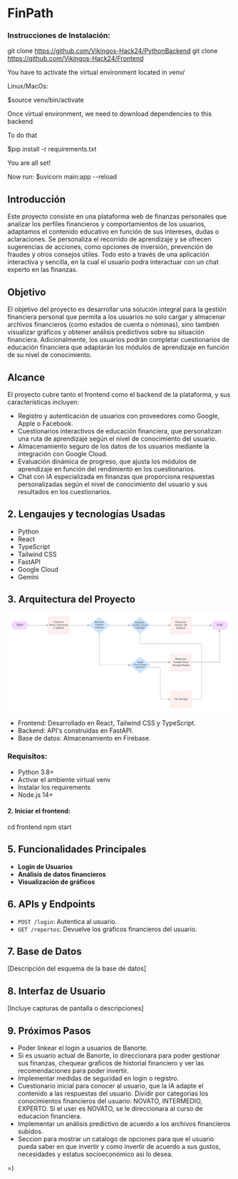 # FinPath
### Instrucciones de Instalación:
git clone https://github.com/Vikingos-Hack24/PythonBackend
git clone https://github.com/Vikingos-Hack24/Frontend


You have to activate the virtual environment located in venv/

Linux/MacOs:

$source venv/bin/activate

Once virtual environment, we need to download dependencies to this backend

To do that

$pip install -r requirements.txt

You are all set!

Now run:
  $uvicorn main:app --reload




## Introducción
Este proyecto consiste en una plataforma web de finanzas personales que analizar los perfiles financieros y comportamientos de los usuarios, adaptamos el contenido educativo en función de sus intereses, dudas o aclaraciones. Se personaliza el recorrido de aprendizaje y se ofrecen sugerencias de acciones, como opciones de inversión, prevención de fraudes y otros consejos útiles. Todo esto a través de una aplicación interactiva y sencilla, en la cual el usuario podra interactuar con un chat experto en las finanzas.

## Objetivo
El objetivo del proyecto es desarrollar una solución integral para la gestión financiera personal que permita a los usuarios no solo cargar y almacenar archivos financieros (como estados de cuenta o nóminas), sino también visualizar gráficos y obtener análisis predictivos sobre su situación financiera. Adicionalmente, los usuarios podrán completar cuestionarios de educación financiera que adaptarán los módulos de aprendizaje en función de su nivel de conocimiento.

## Alcance
  El proyecto cubre tanto el frontend como el backend de la plataforma, y sus características incluyen:

  - Registro y autenticación de usuarios con proveedores como Google, Apple o Facebook.
  - Cuestionarios interactivos de educación financiera, que personalizan una ruta de aprendizaje según el nivel de conocimiento del usuario.
  - Almacenamiento seguro de los datos de los usuarios mediante la integración con Google Cloud.
  - Evaluación dinámica de progreso, que ajusta los módulos de aprendizaje en función del rendimiento en los cuestionarios.
  - Chat con IA especializada en finanzas que proporciona respuestas personalizadas según el nivel de conocimiento del usuario y sus resultados en los cuestionarios.

## 2. Lengaujes y tecnologías Usadas
- Python
- React
- TypeScript
- Tailwind CSS
- FastAPI
- Google Cloud
- Gemini

## 3. Arquitectura del Proyecto
![Diagrama de la arquitectura](Diag_Arq.png)
- Frontend: Desarrollado en React, Tailwind CSS y TypeScript.
- Backend: API's construidas en FastAPI.
- Base de datos: Almacenamiento en Firebase.


### Requisitos:
- Python 3.8+
- Activar el ambiente virtual venv
- Instalar los requirements
- Node.js 14+


#### 2. Iniciar el frontend: 
cd frontend
npm start


## 5. Funcionalidades Principales
- **Login de Usuarios**
- **Análisis de datos financieros**
- **Visualización de gráficos**

## 6. APIs y Endpoints
- `POST /login`: Autentica al usuario.
- `GET /reportes`: Devuelve los gráficos financieros del usuario.

## 7. Base de Datos
[Descripción del esquema de la base de datos]

## 8. Interfaz de Usuario
[Incluye capturas de pantalla o descripciones]

## 9. Próximos Pasos
- Poder linkear el login a usuarios de Banorte.
- Si es usuario actual de Banorte, lo direccionara para poder gestionar sus finanzas, chequear graficos de historial financiero y ver las recomendaciones para poder invertir.
- Implementar medidas de seguridad en login o registro.
- Cuestionario inicial para conocer al usuario, que la IA adapte el contenido a las respuestas del usuario.
Dividir por categorias los conocimientos financieros del usuario: NOVATO, INTERMEDIO, EXPERTO. Si el user es NOVATO, se le direccionara al curso de educacion financiera.
- Implementar un análisis predictivo de acuerdo a los archivos financieros subidos.
- Seccion para mostrar un catalogo de opciones para que el usuario pueda saber en que invertir y 
como invertir de acuerdo a sus gustos, necesidades y estatus socioeconómico
asi lo desea.


=)

